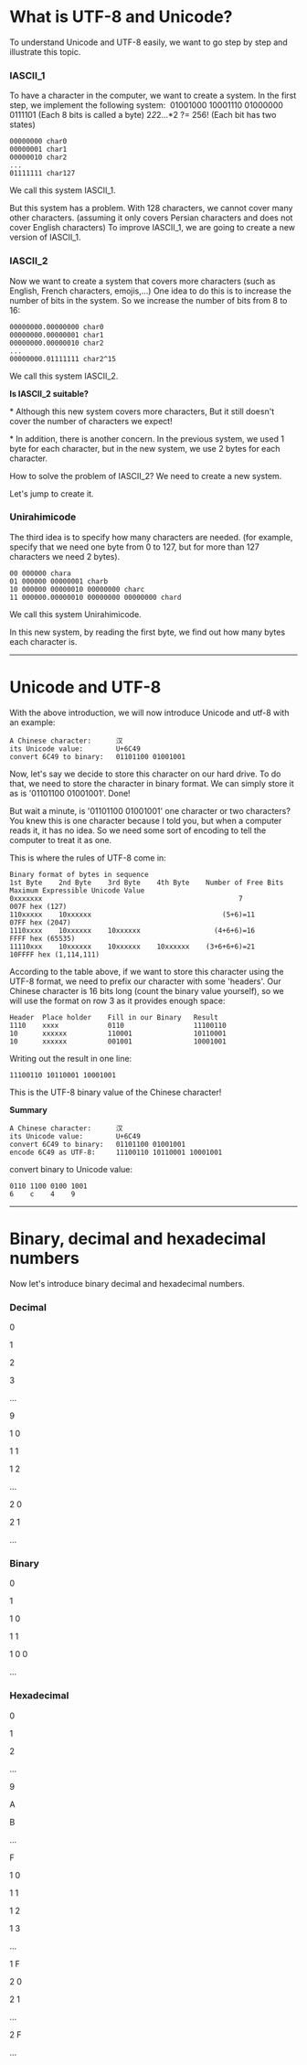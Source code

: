 # What is UTF-8 and Unicode?
To understand Unicode and UTF-8 easily, we want to go step by step and illustrate this topic.

### IASCII_1

To have a character in the computer, we want to create a system. In the first step, we implement the following system:
‍‍
    01001000 10001110 01000000 0111101 (Each 8 bits is called a byte) 
    2*2*2...*2 ?= 256! (Each bit has two states)

    00000000 char0
    00000001 char1
    00000010 char2
    ...
    01111111 char127 

We call this system IASCII_1.

But this system has a problem. With 128 characters, we cannot cover many other characters.
(assuming it only covers Persian characters and does not cover English characters)
To improve IASCII_1, we are going to create a new version of IASCII_1.

### IASCII_2

Now we want to create a system that covers more characters (such as English, French characters, emojis,...)
One idea to do this is to increase the number of bits in the system.
So we increase the number of bits from 8 to 16:

    ‍‍‍00000000.00000000 char0
    00000000.00000001 char1
    00000000.00000010 char2
    ...
    00000000.01111111 char2^15
    
We call this system IASCII_2.

**Is IASCII_2 suitable?**

*‌ Although this new system covers more characters, But it still doesn't cover the number of characters we expect!

*‌ In addition, there is another concern. In the previous system, we used 1 byte for each character,
  but in the new system, we use 2 bytes for each character.
  

How to solve the problem of IASCII_2? We need to create a new system.

Let's jump to create it.


### Unirahimicode

The third idea is to specify how many characters are needed. 
(for example, specify that we need one byte from 0 to 127, but for more than 127 characters we need 2 bytes).

    00 000000 chara
    01 000000 00000001 charb
    10 000000 00000010 00000000 charc
    11 000000.00000010 00000000 00000000 chard

We call this system Unirahimicode.

In this new system, by reading the first byte, we find out how many bytes each character is.
_____

# Unicode and UTF-8
With the above introduction, we will now introduce Unicode and utf-8 with an example:

    A Chinese character:      汉
    its Unicode value:        U+6C49
    convert 6C49 to binary:   01101100 01001001

Now, let's say we decide to store this character on our hard drive.
To do that, we need to store the character in binary format. We can simply store it as is '01101100 01001001'. Done!

But wait a minute, is '01101100 01001001' one character or two characters?
You knew this is one character because I told you, but when a computer reads it,
it has no idea. So we need some sort of encoding to tell the computer to treat it as one.

This is where the rules of UTF-8 come in:

    Binary format of bytes in sequence
    1st Byte    2nd Byte    3rd Byte    4th Byte    Number of Free Bits   Maximum Expressible Unicode Value
    0xxxxxxx                                                7             007F hex (127)
    110xxxxx    10xxxxxx                                (5+6)=11          07FF hex (2047)
    1110xxxx    10xxxxxx    10xxxxxx                  (4+6+6)=16          FFFF hex (65535)
    11110xxx    10xxxxxx    10xxxxxx    10xxxxxx    (3+6+6+6)=21          10FFFF hex (1,114,111)

According to the table above, if we want to store this character using the UTF-8 format, we need to prefix our character with some 'headers'.
Our Chinese character is 16 bits long (count the binary value yourself),
so we will use the format on row 3 as it provides enough space:

    Header  Place holder    Fill in our Binary   Result         
    1110    xxxx            0110                 11100110
    10      xxxxxx          110001               10110001
    10      xxxxxx          001001               10001001 

Writing out the result in one line:

    11100110 10110001 10001001  

This is the UTF-8 binary value of the Chinese character! 

**Summary**

    A Chinese character:      汉
    its Unicode value:        U+6C49
    convert 6C49 to binary:   01101100 01001001
    encode 6C49 as UTF-8:     11100110 10110001 10001001

convert binary to Unicode value:

    0110 1100 0100 1001
    6    c    4    9   
_____

# Binary, decimal and hexadecimal numbers
Now let's introduce binary decimal and hexadecimal numbers.

### Decimal
0

1

2

3

...

9

1 0

1 1

1 2

...

2 0

2 1

...

### Binary
0

1

1 0

1 1

1 0 0

...

### Hexadecimal
0

1

2

...

9

A

B

...

F

1 0

1 1

1 2

1 3

...

1 F

2 0

2 1

...

2 F

...
